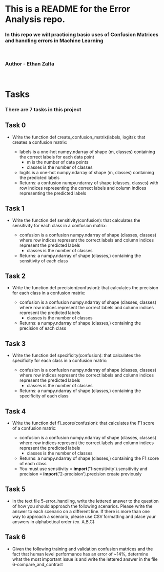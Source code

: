 # This is a README for the Error Analysis repo.

### In this repo we will practicing basic uses of Confusion Matrices and handling errors in Machine Learning
<br>

### Author - Ethan Zalta
<br>


# Tasks
### There are 7 tasks in this project

## Task 0
* Write the function def create_confusion_matrix(labels, logits): that creates a confusion matrix:

    * labels is a one-hot numpy.ndarray of shape (m, classes) containing the correct labels for each data point
        * m is the number of data points
        * classes is the number of classes
    * logits is a one-hot numpy.ndarray of shape (m, classes) containing the predicted labels
    * Returns: a confusion numpy.ndarray of shape (classes, classes) with row indices representing the correct labels and column indices representing the predicted labels

## Task 1
* Write the function def sensitivity(confusion): that calculates the sensitivity for each class in a confusion matrix:

    * confusion is a confusion numpy.ndarray of shape (classes, classes) where row indices represent the correct labels and column indices represent the predicted labels
        * classes is the number of classes
    * Returns: a numpy.ndarray of shape (classes,) containing the sensitivity of each class

## Task 2
* Write the function def precision(confusion): that calculates the precision for each class in a confusion matrix:

    * confusion is a confusion numpy.ndarray of shape (classes, classes) where row indices represent the correct labels and column indices represent the predicted labels
        * classes is the number of classes
    * Returns: a numpy.ndarray of shape (classes,) containing the precision of each class

## Task 3
* Write the function def specificity(confusion): that calculates the specificity for each class in a confusion matrix:

    * confusion is a confusion numpy.ndarray of shape (classes, classes) where row indices represent the correct labels and column indices represent the predicted labels
        * classes is the number of classes
    * Returns: a numpy.ndarray of shape (classes,) containing the specificity of each class

## Task 4
* Write the function def f1_score(confusion): that calculates the F1 score of a confusion matrix:

    * confusion is a confusion numpy.ndarray of shape (classes, classes) where row indices represent the correct labels and column indices represent the predicted labels
        * classes is the number of classes
    * Returns: a numpy.ndarray of shape (classes,) containing the F1 score of each class
    * You must use sensitivity = __import__('1-sensitivity').sensitivity and precision = __import__('2-precision').precision create previously

## Task 5
* In the text file 5-error_handling, write the lettered answer to the question of how you should approach the following scenarios. Please write the answer to each scenario on a different line. If there is more than one way to approach a scenario, please use CSV formatting and place your answers in alphabetical order (ex. A,B,C):

## Task 6
* Given the following training and validation confusion matrices and the fact that human level performance has an error of ~14%, determine what the most important issue is and write the lettered answer in the file 6-compare_and_contrast
